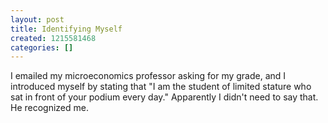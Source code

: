 ```yaml
---
layout: post
title: Identifying Myself
created: 1215581468
categories: []
---
```

I emailed my microeconomics professor asking for my grade, and I introduced myself by stating that "I am the student of limited stature who sat in front of your podium every day." Apparently I didn't need to say that. He recognized me.
